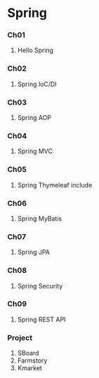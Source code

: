# Spring
### Ch01
1. Hello Spring

### Ch02
1. Spring IoC/DI

### Ch03
1. Spring AOP

### Ch04
1. Spring MVC

### Ch05
1. Spring Thymeleaf include

### Ch06
1. Spring MyBatis 

### Ch07
1. Spring JPA

### Ch08
1. Spring Security

### Ch09
1. Spring REST API

### Project
1. SBoard
2. Farmstory
3. Kmarket